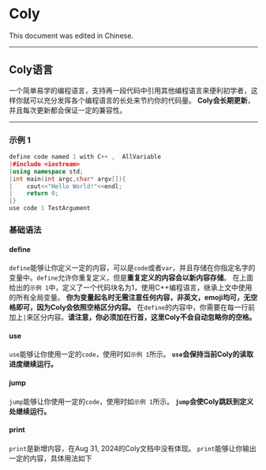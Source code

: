 # Coly

This document was edited in Chinese.

---

## Coly语言

一个简单易学的编程语言，支持再一段代码中引用其他编程语言来便利初学者，这样你就可以充分发挥各个编程语言的长处来节约你的代码量。
**Coly会长期更新**，并且每次更新都会保证一定的兼容性。

---

### 示例 1

```cpp
define code named 1 with C++ ,  AllVariable
|#include <iostream>
|using namespace std;
|int main(int argc,char* argv[]){
|    cout<<"Hello World!"<<endl;
|    return 0;
|}
use code 1 TestArgument
```

### 基础语法

#### define

`define`能够让你定义一定的内容，可以是`code`或者`var`，并且存储在你指定名字的变量中。`define`允许你重复定义，但是**重复定义的内容会以新内容存储**。
在上面给出的`示例 1`中，定义了一个代码块名为1，使用C++编程语言，继承上文中使用的所有全局变量。
**你为变量起名时无需注意任何内容，非英文，emoji均可，无空格即可，因为Coly会依照空格区分内容。**
在`define`的内容中，你需要在每一行前加上`|`来区分内容。**请注意，你必须加在行首，这里Coly不会自动忽略你的空格。**

#### use

`use`能够让你使用一定的`code`，使用时如`示例 1`所示。
**`use`会保持当前Coly的读取进度继续运行。**

#### jump

`jump`能够让你使用一定的`code`，使用时如`示例 1`所示。
**`jump`会使Coly跳跃到定义处继续运行。**

#### print
`print`是新增内容，在Aug 31, 2024的Coly文档中没有体现。
`print`能够让你输出一定的内容，具体用法如下
```coly

```